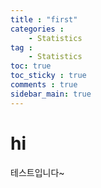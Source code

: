 ```yaml
---
title : "first"
categories :
    - Statistics
tag :
    - Statistics
toc: true
toc_sticky : true
comments : true
sidebar_main: true
---
```


# hi

테스트입니다~